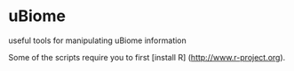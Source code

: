 # uBiome
useful tools for manipulating uBiome information

Some of the scripts require you to first [install R] (http://www.r-project.org).
